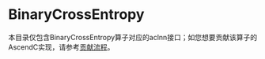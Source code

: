 # BinaryCrossEntropy

本目录仅包含BinaryCrossEntropy算子对应的aclnn接口；如您想要贡献该算子的AscendC实现，请参考[贡献流程](../../CONTRIBUTING.md)。